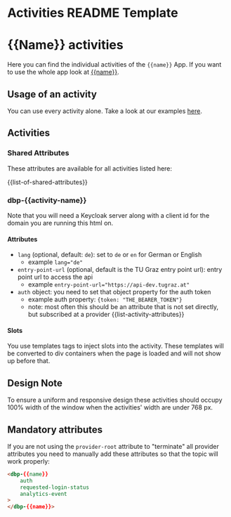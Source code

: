 Activities README Template
=============================

<!--
This should act as a template README.md for a new frontend application.
Just remove the parts that are not relevant to your bundle and
replace placeholders like "{{Name}}" with your app name and so on.

List of placeholders:
- {{name}}: Name of the app in lowercase, like "formalize"
- {{Name}}: Name of the app in camel case, like "Formalize"
- {{NAME}}: Name of the app in uppercase, like "FORMALIZE"
- {{bundle-path}}: GitLab bundle repository path, like "formalize/dbp-relay-formalize-bundle"
- {{bundle-name}}: Name of the bundle for packagist, like "relay-formalize-bundle"
- {{app-path}}: GitLab repository path of the frontend application, like "formalize/formalize"
- {{app-description}}: A brief description of the app in 2-5 sentences
- {{list-of-activities}}: A list of activities in the app
- {{app-based-attributes}}: Add app based attributes to the table(name | type | [activity-name](link-to-activity))
- {{list-of-shared-attributes}}: a list of shared attributes within the activities (attribute-name: type: description. Default)
- {{list-activity-attributes}}: a list of activity specific attributes (- `name` (optional): description <br> - example `example`)
-->


# {{Name}} activities

Here you can find the individual activities of the `{{name}}` App. If you want to use the whole app look at [{{name}}](https://gitlab.tugraz.at/dbp/{{app-path}}).

## Usage of an activity

You can use every activity alone. Take a look at our examples [here]({{app-path}}/-/tree/main/examples).


## Activities

### Shared Attributes

These attributes are available for all activities listed here:

{{list-of-shared-attributes}}

### dbp-{{activity-name}}

Note that you will need a Keycloak server along with a client id for the domain you are running this html on.

#### Attributes

- `lang` (optional, default: `de`): set to `de` or `en` for German or English
    - example `lang="de"`
- `entry-point-url` (optional, default is the TU Graz entry point url): entry point url to access the api
    - example `entry-point-url="https://api-dev.tugraz.at"`
- `auth` object: you need to set that object property for the auth token
    - example auth property: `{token: "THE_BEARER_TOKEN"}`
    - note: most often this should be an attribute that is not set directly, but subscribed at a provider
{{list-activity-attributes}}


#### Slots

You use templates tags to inject slots into the activity.
These templates will be converted to div containers when the page is loaded and will not show up before that.
<!-- 
##### Slot1

Where is the slot shown

Example:

```html
<dbp-{{activity-name}} lang="de">
  <template slot="slot1">
    <dbp-translated subscribe="lang">
      <div slot="de">
          deutscher Text
      </div>
      <div slot="en">
          Englischer Text
      </div>
    </dbp-translated>
  </template>
</dbp-{{activity-name}}>
```
-->

## Design Note

To ensure a uniform and responsive design these activities should occupy 100% width of the window when the activities' width are under 768 px.


## Mandatory attributes

If you are not using the `provider-root` attribute to "terminate" all provider attributes
you need to manually add these attributes so that the topic will work properly:

```html
<dbp-{{name}}
    auth
    requested-login-status
    analytics-event
>
</dbp-{{name}}>
```
